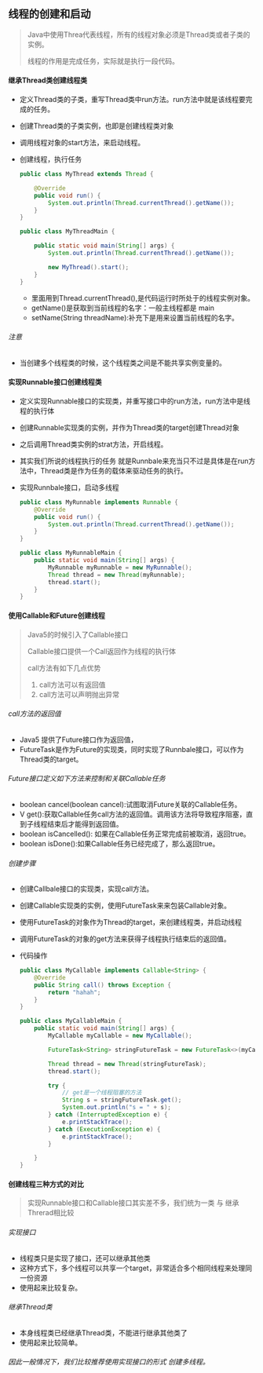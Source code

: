## 线程的创建和启动

> Java中使用Threa代表线程，所有的线程对象必须是Thread类或者子类的实例。
>
> 线程的作用是完成任务，实际就是执行一段代码。

#### 继承Thread类创建线程类

- 定义Thread类的子类，重写Thread类中run方法。run方法中就是该线程要完成的任务。

- 创建Thread类的子类实例，也即是创建线程类对象

- 调用线程对象的start方法，来启动线程。

- 创建线程，执行任务

  ```java
  public class MyThread extends Thread {
  
      @Override
      public void run() {
          System.out.println(Thread.currentThread().getName());
      }
  }
  
  public class MyThreadMain {
  
      public static void main(String[] args) {
          System.out.println(Thread.currentThread().getName());
  
          new MyThread().start();
      }
  }
  ```

  - 里面用到Thread.currentThread(),是代码运行时所处于的线程实例对象。
  - getName()是获取到当前线程的名字：一般主线程都是 main
  - setName(String threadName):补充下是用来设置当前线程的名字。

###### 注意

- 当创建多个线程类的时候，这个线程类之间是不能共享实例变量的。

#### 实现Runnable接口创建线程类

- 定义实现Runnable接口的实现类，并重写接口中的run方法，run方法中是线程的执行体
- 创建Runnable实现类的实例，并作为Thread类的target创建Thread对象
- 之后调用Thread类实例的strat方法，开启线程。
- 其实我们所说的线程执行的任务 就是Runnbale来充当只不过是具体是在run方法中，Thread类是作为任务的载体来驱动任务的执行。

- 实现Runnbale接口，启动多线程

  ```java
  public class MyRunnable implements Runnable {
      @Override
      public void run() {
          System.out.println(Thread.currentThread().getName());
      }
  }
  
  public class MyRunnableMain {
      public static void main(String[] args) {
          MyRunnable myRunnable = new MyRunnable();
          Thread thread = new Thread(myRunnable);
          thread.start();
      }
  }
  ```

#### 使用Callable和Future创建线程

> Java5的时候引入了Callable接口
>
> Callable接口提供一个Call返回作为线程的执行体
>
> call方法有如下几点优势
>
> 1. call方法可以有返回值
> 2. call方法可以声明抛出异常

###### call方法的返回值

- Java5 提供了Future接口作为返回值，
- FutureTask是作为Future的实现类，同时实现了Runnbale接口，可以作为Thread类的target。

###### Future接口定义如下方法来控制和关联Callable任务

- boolean cancel(boolean cancel):试图取消Future关联的Callable任务。
- V get():获取Callable任务call方法的返回值。调用该方法将导致程序阻塞，直到子线程结束后才能得到返回值。
- boolean isCancelled(): 如果在Callable任务正常完成前被取消，返回true。
- boolean isDone():如果Callable任务已经完成了，那么返回true。

###### 创建步骤

- 创建Callbale接口的实现类，实现call方法。

- 创建Callable实现类的实例，使用FutureTask来来包装Callable对象。

- 使用FutureTask的对象作为Thread的target，来创建线程类，并启动线程

- 调用FutureTask的对象的get方法来获得子线程执行结束后的返回值。

- 代码操作

  ```java
  public class MyCallable implements Callable<String> {
      @Override
      public String call() throws Exception {
          return "hahah";
      }
  }
  
  public class MyCallableMain {
      public static void main(String[] args) {
          MyCallable myCallable = new MyCallable();
  
          FutureTask<String> stringFutureTask = new FutureTask<>(myCallable);
  
          Thread thread = new Thread(stringFutureTask);
          thread.start();
  
          try {
              // get是一个线程阻塞的方法
              String s = stringFutureTask.get();
              System.out.println("s = " + s);
          } catch (InterruptedException e) {
              e.printStackTrace();
          } catch (ExecutionException e) {
              e.printStackTrace();
          }
  
      }
  }
  ```

#### 创建线程三种方式的对比

> 实现Runnable接口和Callable接口其实差不多，我们统为一类 与 继承Threrad相比较

###### 实现接口

- 线程类只是实现了接口，还可以继承其他类
- 这种方式下，多个线程可以共享一个target，非常适合多个相同线程来处理同一份资源
- 使用起来比较复杂。

###### 继承Thread类

- 本身线程类已经继承Thread类，不能进行继承其他类了
- 使用起来比较简单。

###### 因此一般情况下，我们比较推荐使用实现接口的形式 创建多线程。

